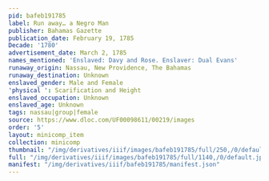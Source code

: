 ```yaml
---
pid: bafeb191785
label: Run away… a Negro Man
publisher: Bahamas Gazette
publication_date: February 19, 1785
Decade: '1780'
advertisement_date: March 2, 1785
names_mentioned: 'Enslaved: Davy and Rose. Enslaver: Dual Evans'
runaway_origin: Nassau, New Providence, The Bahamas
runaway_destination: Unknown
enslaved_gender: Male and Female
'physical ': Scarification and Height
enslaved_occupation: Unknown
enslaved_age: Unknown
tags: nassau|group|female
source: https://www.dloc.com/UF00098611/00219/images
order: '5'
layout: minicomp_item
collection: minicomp
thumbnail: "/img/derivatives/iiif/images/bafeb191785/full/250,/0/default.jpg"
full: "/img/derivatives/iiif/images/bafeb191785/full/1140,/0/default.jpg"
manifest: "/img/derivatives/iiif/bafeb191785/manifest.json"
---
```

